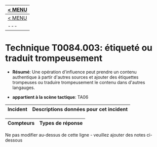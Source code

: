 |[< MENU](../README.md)|
|---|
|[< MENU](../../README.md)|
|---|
# Technique T0084.003: étiqueté ou traduit trompeusement

* **Résumé**: Une opération d'influence peut prendre un contenu authentique à partir d'autres sources et ajouter des étiquettes trompeuses ou traduire trompeusement le contenu dans d'autres langauges.

* **appartient à la scène tactique**: TA06


|Incident |Descriptions données pour cet incident |
|-------- |-------------------- |



|Compteurs |Types de réponse |
|-------- |-------------- |


Ne pas modifier au-dessus de cette ligne - veuillez ajouter des notes ci-dessous